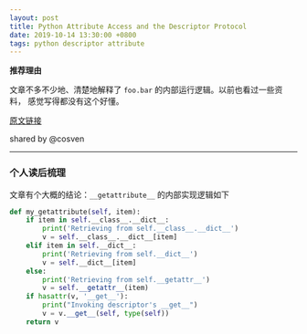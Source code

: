 ```yaml
---
layout: post
title: Python Attribute Access and the Descriptor Protocol
date: 2019-10-14 13:30:00 +0800
tags: python descriptor attribute
---
```


**推荐理由**

文章不多不少地、清楚地解释了 `foo.bar` 的内部运行逻辑。以前也看过一些资料，
感觉写得都没有这个好懂。
<!--more-->

[原文链接](https://amir.rachum.com/blog/2019/10/16/descriptors/)

shared by @cosven

------------

### 个人读后梳理

文章有个大概的结论：`__getattribute__` 的内部实现逻辑如下

```python
def my_getattribute(self, item):
    if item in self.__class__.__dict__:
        print('Retrieving from self.__class__.__dict__')
        v = self.__class__.__dict__[item]
    elif item in self.__dict__:
        print('Retrieving from self.__dict__')
        v = self.__dict__[item]
    else:
        print('Retrieving from self.__getattr__')
        v = self.__getattr__(item)
    if hasattr(v, '__get__'):
        print("Invoking descriptor's __get__")
        v = v.__get__(self, type(self))
    return v
```
